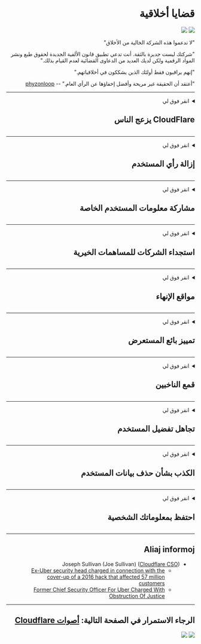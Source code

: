 <div dir="rtl">

# قضايا أخلاقية

![](https://codeberg.org/crimeflare/stop_cloudflare/media/branch/master/image/itsreallythatbad.jpg)
![](https://codeberg.org/crimeflare/stop_cloudflare/media/branch/master/image/telegram/c81238387627b4bfd3dcd60f56d41626.jpg)

"لا تدعموا هذه الشركة الخالية من الأخلاق"

"شركتك ليست جديرة بالثقة. أنت تدعي تطبيق قانون الألفية الجديدة لحقوق طبع ونشر المواد الرقمية ولكن لديك العديد من الدعاوى القضائية لعدم القيام بذلك."

"إنهم يراقبون فقط أولئك الذين يشككون في أخلاقياتهم."

"أعتقد أن الحقيقة غير مريحة وأفضل إخفاؤها عن الرأي العام."  -- [phyzonloop](https://twitter.com/phyzonloop)


---


<details>
<summary>انقر فوق لي

## CloudFlare يزعج الناس
</summary>


ترسل Cloudflare رسائل بريد إلكتروني عشوائية إلى غير مستخدمي Cloudflare.

- أرسل رسائل البريد الإلكتروني فقط إلى المشتركين الذين اختاروا الاشتراك
- عندما يقول المستخدم "توقف" ، توقف عن إرسال البريد الإلكتروني

بكل بساطة. لكن Cloudflare لا تهتم.
قالت Cloudflare إن استخدام خدمتهم يمكن أن يوقف جميع مرسلي البريد العشوائي أو المهاجمين.
كيف يمكننا إيقاف Cloudflare بدون تنشيط Cloudflare؟


| 🖼 | 🖼 |
| --- | --- |
| ![](https://codeberg.org/crimeflare/stop_cloudflare/media/branch/master/image/cfspam01.jpg) | ![](https://codeberg.org/crimeflare/stop_cloudflare/media/branch/master/image/cfspam03.jpg) |
| ![](https://codeberg.org/crimeflare/stop_cloudflare/media/branch/master/image/cfspam02.jpg) | ![](https://codeberg.org/crimeflare/stop_cloudflare/media/branch/master/image/cfspambrittany.jpg)<br>![](https://codeberg.org/crimeflare/stop_cloudflare/media/branch/master/image/cfspamtwtr.jpg) |

</details>

---

<details>
<summary>انقر فوق لي

## إزالة رأي المستخدم
</summary>


Cloudflare رقابة المراجعات السلبية.
إذا نشرت نصًا مضادًا لـ Cloudflare على Twitter ، فلديك فرصة للحصول على رد من موظف Cloudflare برسالة "لا ، إنها ليست".
إذا قمت بنشر مراجعة سلبية على أي موقع مراجعة ، فسيحاولون فرض الرقابة عليه.


| 🖼 | 🖼 |
| --- | --- |
| ![](https://codeberg.org/crimeflare/stop_cloudflare/media/branch/master/image/cfcenrev_01.jpg)<br>![](https://codeberg.org/crimeflare/stop_cloudflare/media/branch/master/image/cfcenrev_02.jpg) | ![](https://codeberg.org/crimeflare/stop_cloudflare/media/branch/master/image/cfcenrev_03.jpg) |

</details>

---

<details>
<summary>انقر فوق لي

## مشاركة معلومات المستخدم الخاصة
</summary>


تعاني Cloudflare من مشكلة مضايقة ضخمة.
تشارك Cloudflare المعلومات الشخصية لأولئك الذين يشكون من المواقع المستضافة.
يطلبون منك أحيانًا تقديم هويتك الحقيقية.
إذا كنت لا ترغب في التعرض للمضايقة أو الاعتداء أو الضرب أو القتل ، فمن الأفضل أن تبتعد عن مواقع Cloudflared.


| 🖼 | 🖼 |
| --- | --- |
| ![](https://codeberg.org/crimeflare/stop_cloudflare/media/branch/master/image/cfdox_what.jpg) | ![](https://codeberg.org/crimeflare/stop_cloudflare/media/branch/master/image/cfdox_swat.jpg) |
| ![](https://codeberg.org/crimeflare/stop_cloudflare/media/branch/master/image/cfdox_kill.jpg) | ![](https://codeberg.org/crimeflare/stop_cloudflare/media/branch/master/image/cfdox_threat.jpg) |
| ![](https://codeberg.org/crimeflare/stop_cloudflare/media/branch/master/image/cfdox_dox.jpg) | ![](https://codeberg.org/crimeflare/stop_cloudflare/media/branch/master/image/cfdox_ex1.jpg)<br>![](https://codeberg.org/crimeflare/stop_cloudflare/media/branch/master/image/cfdox_ex2.jpg) |

</details>

---

<details>
<summary>انقر فوق لي

## استجداء الشركات للمساهمات الخيرية
</summary>


تطلب CloudFlare مساهمات خيرية.
إنه لأمر مروع للغاية أن تطلب شركة أمريكية أعمالًا خيرية جنبًا إلى جنب مع المنظمات غير الربحية التي لها أسباب وجيهة.
إذا كنت تحب حظر الأشخاص أو إضاعة وقت الآخرين ، فقد ترغب في طلب بعض البيتزا لموظفي Cloudflare.


![](https://codeberg.org/crimeflare/stop_cloudflare/media/branch/master/image/cfdonate.jpg)

</details>

---

<details>
<summary>انقر فوق لي

## مواقع الإنهاء
</summary>


ماذا ستفعل إذا تعطل موقعك فجأة؟
هناك تقارير تفيد بأن Cloudflare يحذف تكوين المستخدم أو يوقف الخدمة دون أي تحذير ، بصمت.
نقترح عليك العثور على مزود أفضل.

![](https://codeberg.org/crimeflare/stop_cloudflare/media/branch/master/image/cftmnt.jpg)

</details>

---

<details>
<summary>انقر فوق لي

## تمييز بائع المستعرض
</summary>


تمنح CloudFlare معاملة تفضيلية لأولئك الذين يستخدمون Firefox مع إعطاء معاملة عدائية لمستخدمي غير متصفح Tor على Tor.
يتلقى مستخدمو Tor الذين يرفضون بحق تنفيذ جافا سكريبت غير مجاني أيضًا معاملة عدائية.
هذا التفاوت في الوصول هو إساءة استخدام لحياد الشبكة وإساءة استخدام للسلطة.

![](https://codeberg.org/crimeflare/stop_cloudflare/media/branch/master/image/browdifftbcx.gif)

- اليسار: متصفح Tor ، اليمين: Chrome. نفس عنوان IP.

![](https://codeberg.org/crimeflare/stop_cloudflare/media/branch/master/image/browserdiff.jpg)

- اليسار: متصفح Tor Javascript معطل ، تم تمكين ملف تعريف الارتباط
- اليمين: Chrome Javascript Enabled، Cookie Disabled

![](https://codeberg.org/crimeflare/stop_cloudflare/media/branch/master/image/cfsiryoublocked.jpg)

- QuteBrowser (متصفح صغير) بدون Tor (Clearnet IP)

| ***المستعرض*** | ***الوصول إلى العلاج*** |
| --- | --- |
| Tor Browser (تم تفعيل جافا سكريبت) | الوصول مسموح به |
| Firefox (تم تفعيل جافا سكريبت) | الوصول المتدهورة |
| Chromium (تم تفعيل جافا سكريبت) | الوصول المتدهورة |
| Chromium or Firefox (جافا سكريبت معطلة) | تم الرفض |
| Chromium or Firefox (تم تعطيل ملف تعريف الارتباط) | تم الرفض |
| QuteBrowser | تم الرفض |
| lynx | تم الرفض |
| w3m | تم الرفض |
| wget | تم الرفض |


لماذا لا تستخدم زر الصوت لحل التحدي السهل؟

نعم ، يوجد زر صوت ، لكنه لا يعمل دائمًا عبر Tor.
ستصلك هذه الرسالة عند النقر فوقها:

```
حاول مرة أخرى في وقت لاحق
قد يرسل جهاز الكمبيوتر أو الشبكة الخاصة بك استعلامات آلية.
لحماية مستخدمينا ، لا يمكننا معالجة طلبك الآن.
لمزيد من التفاصيل قم بزيارة صفحة المساعدة الخاصة بنا
```

</details>

---

<details>
<summary>انقر فوق لي

## قمع الناخبين
</summary>


يقوم الناخبون في الولايات الأمريكية بالتسجيل للتصويت في نهاية المطاف من خلال الموقع الإلكتروني لوزيرة الخارجية في دولة إقامتهم.
تشارك مكاتب وزراء الخارجية التي يسيطر عليها الجمهوريون في قمع الناخبين عن طريق توكيل موقع وزير الخارجية عبر موقع Cloudflare.
إن معاملة Cloudflare العدائية لمستخدمي Tor ، وموقعها في MITM كنقطة مراقبة عالمية مركزية ، ودورها الضار بشكل عام يجعل الناخبين المحتملين يترددون في التسجيل.
يميل الليبراليون على وجه الخصوص إلى اعتناق الخصوصية.
تجمع نماذج تسجيل الناخبين معلومات حساسة حول الميول السياسية للناخب ، والعنوان المادي الشخصي ، ورقم الضمان الاجتماعي ، وتاريخ الميلاد.
تجعل معظم الولايات مجموعة فرعية فقط من تلك المعلومات متاحة للجمهور ، لكن Cloudflare ترى كل هذه المعلومات عندما يسجل شخص ما للتصويت.

لاحظ أن التسجيل الورقي لا يتحايل على Cloudflare لأنه من المرجح أن يستخدم موظفو موظفي إدخال البيانات بوزارة الخارجية موقع Cloudflare لإدخال البيانات.

| 🖼 | 🖼 |
| --- | --- |
| ![](https://codeberg.org/crimeflare/stop_cloudflare/media/branch/master/image/cfvotm_01.jpg) | ![](https://codeberg.org/crimeflare/stop_cloudflare/media/branch/master/image/cfvotm_02.jpg) |

- موقع Change.org هو موقع شهير لجمع الأصوات واتخاذ الإجراءات.
“يبدأ الناس في كل مكان حملات ، ويحشدون المؤيدين ، ويعملون مع صانعي القرار لإيجاد الحلول.”
لسوء الحظ ، لا يستطيع العديد من الأشخاص مشاهدة موقع change.org على الإطلاق بسبب مرشح Cloudflare القوي.
يتم منعهم من التوقيع على العريضة ، وبالتالي استبعادهم من العملية الديمقراطية.
يساعد استخدام نظام أساسي آخر غير مصمم على السحابة مثل OpenPetition في حل المشكلة.

| 🖼 | 🖼 |
| --- | --- |
| ![](https://codeberg.org/crimeflare/stop_cloudflare/media/branch/master/image/changeorgasn.jpg) | ![](https://codeberg.org/crimeflare/stop_cloudflare/media/branch/master/image/changeorgtor.jpg) |

- يقدم "المشروع الأثيني" الخاص بـ Cloudflare حماية مجانية على مستوى المؤسسة لمواقع الانتخابات المحلية والولاية.
قالوا إن "ناخبيهم يمكنهم الوصول إلى المعلومات الانتخابية وتسجيل الناخبين" لكن هذه كذبة لأن الكثير من الناس لا يمكنهم تصفح الموقع على الإطلاق.

</details>

---

<details>
<summary>انقر فوق لي

## تجاهل تفضيل المستخدم
</summary>


إذا قمت بإلغاء الاشتراك في شيء ما ، فإنك تتوقع ألا تتلقى أي بريد إلكتروني بشأنه.
تتجاهل Cloudflare تفضيلات المستخدم وتشارك البيانات مع شركات خارجية دون موافقة العميل.
إذا كنت تستخدم خطتهم المجانية ، فإنهم يرسلون إليك أحيانًا بريدًا إلكترونيًا يطلبون منك شراء اشتراك شهري.

![](https://codeberg.org/crimeflare/stop_cloudflare/media/branch/master/image/cfviopl_tp.jpg)

</details>

---

<details>
<summary>انقر فوق لي

## الكذب بشأن حذف بيانات المستخدم
</summary>


وفقًا لمدونة عميل Cloudflare السابق هذا ، فإن Cloudflare تكذب بشأن حذف الحسابات.
في الوقت الحاضر ، تحتفظ العديد من الشركات ببياناتك بعد إغلاق حسابك أو إزالته.
تذكر معظم الشركات الجيدة ذلك في سياسة الخصوصية الخاصة بها.
كلاود فلير؟ لا.

```
2019-08-05 أرسل لي CloudFlare تأكيدًا بأنهم قد أزالوا حسابي.
2019-10-02 تلقيت بريدًا إلكترونيًا من CloudFlare "لأنني عميل"
```

لم يعرف Cloudflare كلمة "إزالة".
إذا تمت إزالته حقًا ، فلماذا تلقى هذا العميل السابق بريدًا إلكترونيًا؟
وذكر أيضًا أن سياسة خصوصية Cloudflare لا تذكر ذلك.

```
لا تذكر سياسة الخصوصية الجديدة الخاصة بهم أي ذكر للاحتفاظ بالبيانات لمدة عام.
```

![](https://codeberg.org/crimeflare/stop_cloudflare/media/branch/master/image/cfviopl_notdel.jpg)

كيف يمكنك الوثوق في Cloudflare إذا كانت سياسة الخصوصية الخاصة بها عبارة عن LIE؟

</details>

---

<details>
<summary>انقر فوق لي

## احتفظ بمعلوماتك الشخصية
</summary>


يعد حذف حساب Cloudflare أمرًا صعبًا.

```
أرسل بطاقة دعم باستخدام فئة "الحساب" ،
وطلب حذف الحساب في نص الرسالة.
يجب ألا يكون لديك أي مجالات أو بطاقات ائتمان مرتبطة بحسابك قبل طلب الحذف.
```

سوف تتلقى هذا البريد الإلكتروني للتأكيد.

![](https://codeberg.org/crimeflare/stop_cloudflare/media/branch/master/image/cf_deleteandkeep.jpg)

"لقد بدأنا في معالجة طلب الحذف الخاص بك" ولكن "سنواصل تخزين معلوماتك الشخصية".

هل يمكنك "الوثوق" بهذا؟

</details>

---

## Aliaj informoj

- Joseph Sullivan (Joe Sullivan) ([Cloudflare CSO](https://twitter.com/eastdakota/status/1296522269313785862))
  - [Ex-Uber security head charged in connection with the cover-up of a 2016 hack that affected 57 million customers](https://www.businessinsider.com/uber-data-hack-security-head-joe-sullivan-charged-cover-up-2020-8)
  - [Former Chief Security Officer For Uber Charged With Obstruction Of Justice](https://www.justice.gov/usao-ndca/pr/former-chief-security-officer-uber-charged-obstruction-justice)


---

## الرجاء الاستمرار في الصفحة التالية:   [أصوات Cloudflare](../PEOPLE.md)

![](https://codeberg.org/crimeflare/stop_cloudflare/media/branch/master/image/freemoldybread.jpg)
![](https://codeberg.org/crimeflare/stop_cloudflare/media/branch/master/image/cfisnotanoption.jpg)

</div>